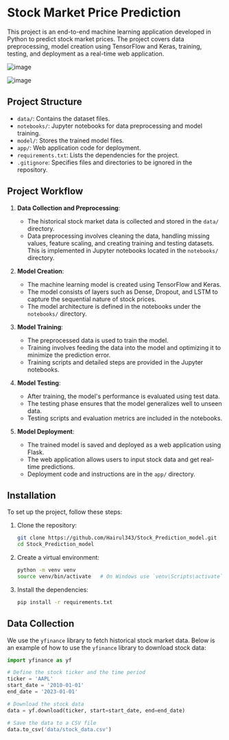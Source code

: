 # Stock Market Price Prediction

This project is an end-to-end machine learning application developed in Python to predict stock market prices. The project covers data preprocessing, model creation using TensorFlow and Keras, training, testing, and deployment as a real-time web application.

![image](https://github.com/Hairul343/Stock_Prediction_model/assets/140678940/ff27ce36-abb9-4819-aae8-93b50a3f4e57)

![image](https://github.com/Hairul343/Stock_Prediction_model/assets/140678940/08f1b47f-e4e4-4002-8c15-b6171f94914d)


## Project Structure

- `data/`: Contains the dataset files.
- `notebooks/`: Jupyter notebooks for data preprocessing and model training.
- `model/`: Stores the trained model files.
- `app/`: Web application code for deployment.
- `requirements.txt`: Lists the dependencies for the project.
- `.gitignore`: Specifies files and directories to be ignored in the repository.

## Project Workflow

1. **Data Collection and Preprocessing**:
    - The historical stock market data is collected and stored in the `data/` directory.
    - Data preprocessing involves cleaning the data, handling missing values, feature scaling, and creating training and testing datasets. This is implemented in Jupyter notebooks located in the `notebooks/` directory.

2. **Model Creation**:
    - The machine learning model is created using TensorFlow and Keras.
    - The model consists of layers such as Dense, Dropout, and LSTM to capture the sequential nature of stock prices.
    - The model architecture is defined in the notebooks under the `notebooks/` directory.

3. **Model Training**:
    - The preprocessed data is used to train the model.
    - Training involves feeding the data into the model and optimizing it to minimize the prediction error.
    - Training scripts and detailed steps are provided in the Jupyter notebooks.

4. **Model Testing**:
    - After training, the model's performance is evaluated using test data.
    - The testing phase ensures that the model generalizes well to unseen data.
    - Testing scripts and evaluation metrics are included in the notebooks.

5. **Model Deployment**:
    - The trained model is saved and deployed as a web application using Flask.
    - The web application allows users to input stock data and get real-time predictions.
    - Deployment code and instructions are in the `app/` directory.

## Installation

To set up the project, follow these steps:

1. Clone the repository:
    ```sh
    git clone https://github.com/Hairul343/Stock_Prediction_model.git
    cd Stock_Prediction_model
    ```

2. Create a virtual environment:
    ```sh
    python -m venv venv
    source venv/bin/activate   # On Windows use `venv\Scripts\activate`
    ```

3. Install the dependencies:
    ```sh
    pip install -r requirements.txt
    ```

## Data Collection

We use the `yfinance` library to fetch historical stock market data. Below is an example of how to use the `yfinance` library to download stock data:

```python
import yfinance as yf

# Define the stock ticker and the time period
ticker = 'AAPL'
start_date = '2010-01-01'
end_date = '2023-01-01'

# Download the stock data
data = yf.download(ticker, start=start_date, end=end_date)

# Save the data to a CSV file
data.to_csv('data/stock_data.csv')
